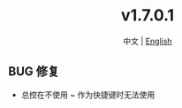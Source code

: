 ﻿<h1 align="center">v1.7.0.1</h1>

<div align="center">

中文 | [English](../en/v1.7.0.1.md)

</div>

## BUG 修复

- 总控在不使用 ~ 作为快捷键时无法使用